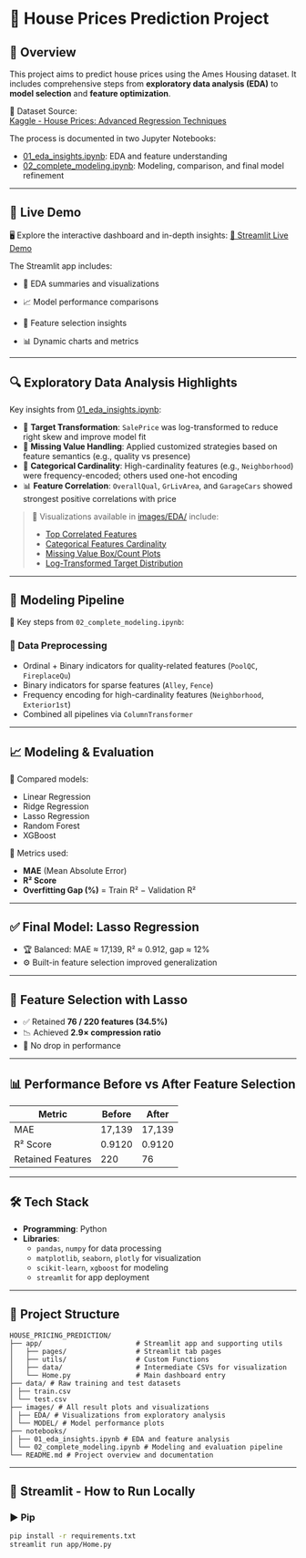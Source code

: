 # 🏡 House Prices Prediction Project

## 📌 Overview

This project aims to predict house prices using the Ames Housing dataset. It includes comprehensive steps from **exploratory data analysis (EDA)** to **model selection** and **feature optimization**.

📂 Dataset Source:  
[Kaggle - House Prices: Advanced Regression Techniques](https://www.kaggle.com/competitions/home-data-for-ml-course)

The process is documented in two Jupyter Notebooks:

- [01_eda_insights.ipynb](notebooks/01_eda_insights.ipynb): EDA and feature understanding  
- [02_complete_modeling.ipynb](notebooks/02_complete_modeling.ipynb): Modeling, comparison, and final model refinement

---
## 🚀 Live Demo
🖥️ Explore the interactive dashboard and in-depth insights:
[🔗 Streamlit Live Demo](https://housepricingprediction-xxjmo3k84wor4zjrgrjfhz.streamlit.app/)

The Streamlit app includes:

- 🎯 EDA summaries and visualizations

- 📈 Model performance comparisons

- 🧠 Feature selection insights

- 📊 Dynamic charts and metrics
  
---

## 🔍 Exploratory Data Analysis Highlights

Key insights from [01_eda_insights.ipynb](notebooks/01_eda_insights.ipynb):

- 🔄 **Target Transformation**: `SalePrice` was log-transformed to reduce right skew and improve model fit  
- 🧱 **Missing Value Handling**: Applied customized strategies based on feature semantics (e.g., quality vs presence)  
- 🧮 **Categorical Cardinality**: High-cardinality features (e.g., `Neighborhood`) were frequency-encoded; others used one-hot encoding  
- 📊 **Feature Correlation**: `OverallQual`, `GrLivArea`, and `GarageCars` showed strongest positive correlations with price  

> 📎 Visualizations available in [images/EDA/](images/EDA/) include:  
> - [Top Correlated Features](images/EDA/correlation_with_saleprice.png) 
> - [Categorical Features Cardinality](images/EDA/cardinality_of_categorical_features.png)
> - [Missing Value Box/Count Plots](images/EDA/box_count_missing_features.png)  
> - [Log-Transformed Target Distribution](images/EDA/target_distribution_log.png)

---

## 🧪 Modeling Pipeline

📌 Key steps from `02_complete_modeling.ipynb`:

### 🧹 Data Preprocessing
- Ordinal + Binary indicators for quality-related features (`PoolQC`, `FireplaceQu`)
- Binary indicators for sparse features (`Alley`, `Fence`)
- Frequency encoding for high-cardinality features (`Neighborhood`, `Exterior1st`)
- Combined all pipelines via `ColumnTransformer`

---

## 📈 Modeling & Evaluation

🧪 Compared models:  
- Linear Regression  
- Ridge Regression  
- Lasso Regression  
- Random Forest  
- XGBoost

📏 Metrics used:  
- **MAE** (Mean Absolute Error)  
- **R² Score**  
- **Overfitting Gap (%)** = Train R² − Validation R²

---

## ✅ Final Model: Lasso Regression

- 🏆 Balanced: MAE ≈ 17,139, R² ≈ 0.912, gap ≈ 12%  
- ⚙️ Built-in feature selection improved generalization

---

## 🔎 Feature Selection with Lasso

- ✅ Retained **76 / 220 features (34.5%)**  
- 📉 Achieved **2.9× compression ratio**  
- 🔧 No drop in performance

---

## 📊 Performance Before vs After Feature Selection

| Metric            | Before | After |
|-------------------|--------|-------|
| MAE               | 17,139 | 17,139 |
| R² Score          | 0.9120 | 0.9120 |
| Retained Features | 220    | 76     |

---

## 🛠️ Tech Stack

- **Programming**: Python  
- **Libraries**:  
  - `pandas`, `numpy` for data processing  
  - `matplotlib`, `seaborn`, `plotly` for visualization  
  - `scikit-learn`, `xgboost` for modeling  
  - `streamlit` for app deployment

---

## 📁 Project Structure
```
HOUSE_PRICING_PREDICTION/
├── app/                       # Streamlit app and supporting utils
│   ├── pages/                 # Streamlit tab pages
│   ├── utils/                 # Custom Functions
│   ├── data/                  # Intermediate CSVs for visualization
│   └── Home.py                # Main dashboard entry
├── data/ # Raw training and test datasets
│ ├── train.csv
│ └── test.csv
├── images/ # All result plots and visualizations
│ ├── EDA/ # Visualizations from exploratory analysis
│ └── MODEL/ # Model performance plots
├── notebooks/ 
│ ├── 01_eda_insights.ipynb # EDA and feature analysis
│ └── 02_complete_modeling.ipynb # Modeling and evaluation pipeline
└── README.md # Project overview and documentation
```

---

## 🚀 Streamlit - How to Run Locally

### ▶️ Pip 
```bash
pip install -r requirements.txt
streamlit run app/Home.py
```

